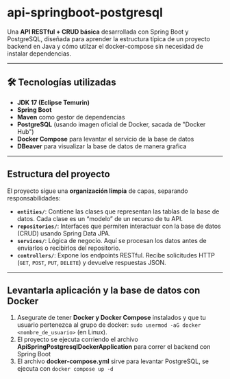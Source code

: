 # api-springboot-postgresql

Una **API RESTful + CRUD básica** desarrollada con Spring Boot y PostgreSQL, diseñada para aprender la estructura típica de un proyecto backend en Java y cómo utilzar el docker-compose sin necesidad de instalar dependencias.

---

## 🛠 Tecnologías utilizadas

- **JDK 17 (Eclipse Temurin)**
- **Spring Boot**
- **Maven** como gestor de dependencias
- **PostgreSQL** (usando imagen oficial de Docker, sacada de "Docker Hub")
- **Docker Compose** para levantar el servicio de la base de datos
- **DBeaver** para visualizar la base de datos de manera grafica

---

## Estructura del proyecto

El proyecto sigue una **organización limpia** de capas, separando responsabilidades:

- **`entities/`**: Contiene las clases que representan las tablas de la base de datos. Cada clase es un “modelo” de un recurso de tu API.
- **`repositories/`**: Interfaces que permiten interactuar con la base de datos (CRUD) usando Spring Data JPA.
- **`services/`**: Lógica de negocio. Aquí se procesan los datos antes de enviarlos o recibirlos del repositorio.
- **`controllers/`**: Expone los endpoints RESTful. Recibe solicitudes HTTP (`GET`, `POST`, `PUT`, `DELETE`) y devuelve respuestas JSON.

---

## Levantarla aplicación y la base de datos con Docker

1. Asegurate de tener **Docker y Docker Compose** instalados y que tu usuario pertenezca al grupo de docker: `sudo usermod -aG docker <nombre_de_usuario>` (en Linux).
2. El proyecto se ejecuta corriendo el archivo **ApiSpringPostgresqlDockerApplication** para correr el backend con Spring Boot
3. El archivo **docker-compose.yml** sirve para levantar PostgreSQL, se ejecuta con `docker compose up -d`
